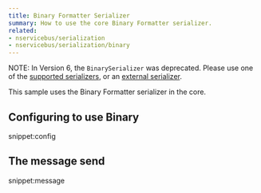 ```yaml
---
title: Binary Formatter Serializer
summary: How to use the core Binary Formatter serializer.
related:
- nservicebus/serialization
- nservicebus/serialization/binary
---
```


NOTE: In Version 6, the `BinarySerializer` was deprecated. Please use one of the [supported serializers](/nservicebus/serialization/#supported-serializers), or an [external serializer](/platform/extensions.md#serializers).

This sample uses the Binary Formatter serializer in the core.

## Configuring to use Binary

snippet:config


## The message send

snippet:message
